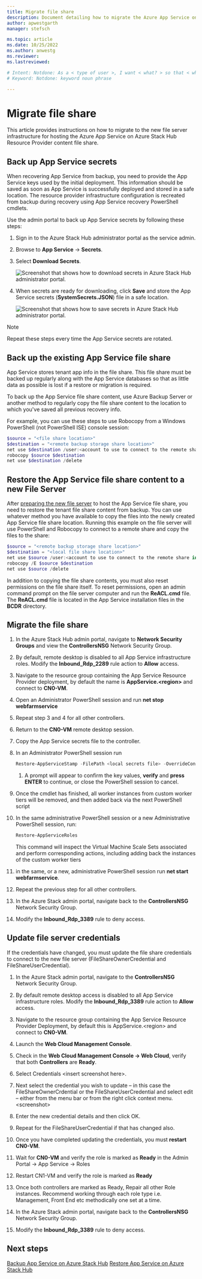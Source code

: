 ```yaml
---
title: Migrate file share  
description: Document detailing how to migrate the Azure App Service on Azure Stack Hub tenant content file share.
author: apwestgarth
manager: stefsch

ms.topic: article
ms.date: 10/25/2022
ms.author: anwestg
ms.reviewer: 
ms.lastreviewed: 

# Intent: Notdone: As a < type of user >, I want < what? > so that < why? >
# Keyword: Notdone: keyword noun phrase

---
```

# Migrate file share

This article provides instructions on how to migrate to the new file server infrastructure for hosting the Azure App Service on Azure Stack Hub Resource Provider content file share.


## Back up App Service secrets
When recovering App Service from backup, you need to provide the App Service keys used by the initial deployment. This information should be saved as soon as App Service is successfully deployed and stored in a safe location. The resource provider infrastructure configuration is recreated from backup during recovery using App Service recovery PowerShell cmdlets.

Use the admin portal to back up App Service secrets by following these steps: 


1. Sign in to the Azure Stack Hub administrator portal as the service admin.

2. Browse to **App Service** -> **Secrets**. 

3. Select **Download Secrets**.

   ![Screenshot that shows how to download secrets in Azure Stack Hub administrator portal.](./media/app-service-back-up/download-secrets.png)

4. When secrets are ready for downloading, click **Save** and store the App Service secrets (**SystemSecrets.JSON**) file in a safe location. 

   ![Screenshot that shows how to save secrets in Azure Stack Hub administrator portal.](./media/app-service-back-up/save-secrets.png)

> [!NOTE]
> Repeat these steps every time the App Service secrets are rotated.

## Back up the existing App Service file share

App Service stores tenant app info in the file share. This file share must be backed up regularly along with the App Service databases so that as little data as possible is lost if a restore or migration is required.

To back up the App Service file share content, use Azure Backup Server or another method to regularly copy the file share content to the location to which you've saved all previous recovery info.


For example, you can use these steps to use Robocopy from a Windows PowerShell (not PowerShell ISE) console session:

```powershell
$source = "<file share location>"
$destination = "<remote backup storage share location>"
net use $destination /user:<account to use to connect to the remote share in the format of domain\username> *
robocopy $source $destination
net use $destination /delete
```

## Restore the App Service file share content to a new File Server

After [preparing the new file server](azure-stack-app-service-before-you-get-started.md#prepare-the-file-server) to host the App Service file share, you need to restore the tenant file share content from backup. You can use whatever method you have available to copy the files into the newly created App Service file share location. Running this example on the file server will use PowerShell and Robocopy to connect to a remote share and copy the files to the share:


```powershell
$source = "<remote backup storage share location>"
$destination = "<local file share location>"
net use $source /user:<account to use to connect to the remote share in the format of domain\username> *
robocopy /E $source $destination
net use $source /delete
```

In addition to copying the file share contents, you must also reset permissions on the file share itself. To reset permissions, open an admin command prompt on the file server computer and run the **ReACL.cmd** file. The **ReACL.cmd** file is located in the App Service installation files in the **BCDR** directory.

## Migrate the file share

1. In the Azure Stack Hub admin portal, navigate to **Network Security Groups** and view the **ControllersNSG** Network Security Group.

1. By default, remote desktop is disabled to all App Service infrastructure roles. Modify the **Inbound_Rdp_2289** rule action to **Allow** access.

1. Navigate to the resource group containing the App Service Resource Provider deployment, by default the name is **AppService.\<region\>** and connect to **CN0-VM**.
1. Open an Administrator PowerShell session and run **net stop webfarmservice**
1. Repeat step 3 and 4 for all other controllers.
1. Return to the **CN0-VM** remote desktop session.
1. Copy the App Service secrets file to the controller.
1. In an Administrator PowerShell session run
      ```powershell
      Restore-AppServiceStamp -FilePath <local secrets file> -OverrideContentShare <new file share location> -CoreBackupFilePath <filepath>
      ```
      1. A prompt will appear to confirm the key values, **verify** and **press ENTER** to continue, or close the PowerShell session to cancel.
1. Once the cmdlet has finished, all worker instances from custom worker tiers will be removed, and then added back via the next PowerShell script
1. In the same administrative PowerShell session or a new Administrative PowerShell session, run:
      ```powershell
      Restore-AppServiceRoles
      ```
   This command will inspect the Virtual Machine Scale Sets associated and perform corresponding actions, including adding back the instances of the custom worker tiers

1. in the same, or a new, administrative PowerShell session run **net start webfarmservice**.

1. Repeat the previous step for all other controllers.
1. In the Azure Stack admin portal, navigate back to the **ControllersNSG** Network Security Group.

1. Modify the **Inbound_Rdp_3389** rule to deny access.

## Update file server credentials

If the credentials have changed, you must update the file share credentials to connect to the new file server (FileShareOwnerCredential and FileShareUserCredential).

1. In the Azure Stack admin portal, navigate to the **ControllersNSG** Network Security Group.

1. By default remote desktop access is disabled to all App Service infrastructure roles.  Modify the **Inbound_Rdp_3389** rule action to **Allow** access.
1. Navigate to the resource group containing the App Service Resource Provider Deployment, by default this is AppService.\<region\> and connect to **CN0-VM**.
1. Launch the **Web Cloud Management Console**.

1. Check in the **Web Cloud Management Console -> Web Cloud**, verify that both **Controllers** are **Ready**.

1. Select Credentials \<insert screenshot here\>.
1. Next select the credential you wish to update – in this case the FileShareOwnerCrdential or the FileShareUserCredential and select edit – either from the menu bar or from the right click context menu. \<screenshot\>
1. Enter the new credential details and then click OK.
1. Repeat for the FileShareUserCredential if that has changed also.
1. Once you have completed updating the credentials, you must **restart CN0-VM**.
1. Wait for **CN0-VM** and verify the role is marked as **Ready** in the Admin Portal -> App Service -> Roles
1. Restart CN1-VM and verify the role is marked as **Ready**
1. Once both controllers are marked as Ready, Repair all other Role instances.  Recommend working through each role type i.e. Management, Front End etc methodically one set at a time.
1. In the Azure Stack admin portal, navigate back to the **ControllersNSG** Network Security Group.

1. Modify the **Inbound_Rdp_3389** rule to deny access.

## Next steps
[Backup App Service on Azure Stack Hub](app-service-back-up.md)
[Restore App Service on Azure Stack Hub](app-service-recover.md)
